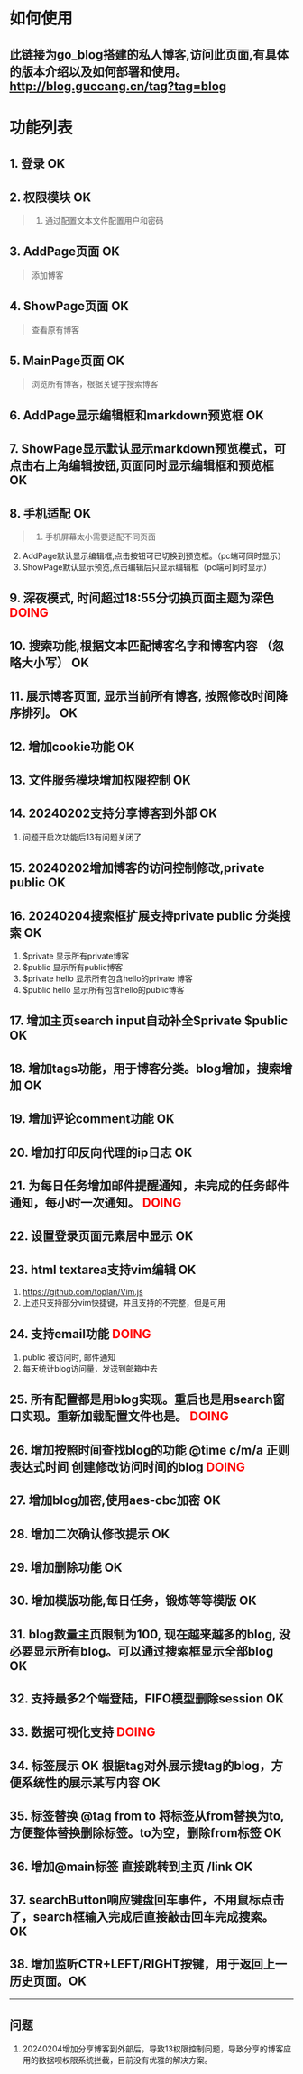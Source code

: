 # 如何使用 
 此链接为go_blog搭建的私人博客,访问此页面,有具体的版本介绍以及如何部署和使用。  
 http://blog.guccang.cn/tag?tag=blog
---
# 功能列表

## 1. 登录 **OK**
## 2. 权限模块 **OK**
 > 1. 通过配置文本文件配置用户和密码
## 3. AddPage页面 **OK**
 > 添加博客
## 4. ShowPage页面 **OK**
 > 查看原有博客
## 5. MainPage页面 **OK**
 > 浏览所有博客，根据关键字搜索博客
## 6. AddPage显示编辑框和markdown预览框 **OK**
## 7. ShowPage显示默认显示markdown预览模式，可点击右上角编辑按钮,页面同时显示编辑框和预览框 **OK**
## 8. 手机适配  **OK**
   > 1. 手机屏幕太小需要适配不同页面
  2. AddPage默认显示编辑框,点击按钮可已切换到预览框。（pc端可同时显示）
  3. ShowPage默认显示预览,点击编辑后只显示编辑框（pc端可同时显示）
   
## 9. 深夜模式, 时间超过18:55分切换页面主题为深色 <span style="color: red;"> **DOING** </span>
## 10. 搜索功能,根据文本匹配博客名字和博客内容 （忽略大小写） **OK**
## 11. 展示博客页面, 显示当前所有博客, 按照修改时间降序排列。 **OK**
## 12. 增加cookie功能 **OK**
## 13. 文件服务模块增加权限控制    **OK**
## 14. 20240202支持分享博客到外部  **OK**
  1. 问题开启次功能后13有问题关闭了 
## 15. 20240202增加博客的访问控制修改,private public  **OK**

## 16. 20240204搜索框扩展支持private public 分类搜索 **OK**
  1. $private 显示所有private博客
  2. $public  显示所有public博客
  3. $private hello 显示所有包含hello的private 博客
  4. $public hello 显示所有包含hello的public博客

## 17. 增加主页search input自动补全$private $public **OK**

## 18. 增加tags功能，用于博客分类。blog增加，搜索增加  **OK**

## 19. 增加评论comment功能 **OK**

## 20. 增加打印反向代理的ip日志 **OK**

## 21. 为每日任务增加邮件提醒通知，未完成的任务邮件通知，每小时一次通知。<span style="color: red;"> **DOING** </span>

## 22. 设置登录页面元素居中显示 **OK**

## 23. html textarea支持vim编辑 **OK**
   1. https://github.com/toplan/Vim.js
   2. 上述只支持部分vim快捷键，并且支持的不完整，但是可用

## 24. 支持email功能<span style="color: red;">  **DOING** </span>
   1. public 被访问时, 邮件通知
   2. 每天统计blog访问量，发送到邮箱中去

## 25. 所有配置都是用blog实现。重启也是用search窗口实现。重新加载配置文件也是。<span style="color: red;"> **DOING** </span>

## 26. 增加按照时间查找blog的功能 @time c/m/a 正则表达式时间  创建修改访问时间的blog <span style="color: red;"> **DOING** </span>

## 27. 增加blog加密,使用aes-cbc加密 **OK**

## 28. 增加二次确认修改提示 **OK**

## 29. 增加删除功能  **OK**

## 30. 增加模版功能,每日任务，锻炼等等模版  **OK**

## 31. blog数量主页限制为100, 现在越来越多的blog, 没必要显示所有blog。可以通过搜索框显示全部blog **OK**

## 32. 支持最多2个端登陆，FIFO模型删除session **OK**

## 33. 数据可视化支持 <span style="color: red;"> **DOING** </span>

## 34. 标签展示  **OK** 根据tag对外展示搜tag的blog，方便系统性的展示某写内容 **OK**

## 35. 标签替换 @tag from to 将标签从from替换为to,方便整体替换删除标签。to为空，删除from标签 **OK**

## 36. 增加@main标签  直接跳转到主页 /link **OK**

## 37. searchButton响应键盘回车事件，不用鼠标点击了，search框输入完成后直接敲击回车完成搜索。 **OK**

## 38. 增加监听CTR+LEFT/RIGHT按键，用于返回上一历史页面。**OK**
---
## 问题
1. 20240204增加分享博客到外部后，导致13权限控制问题，导致分享的博客应用的数据呗权限系统拦截，目前没有优雅的解决方案。
